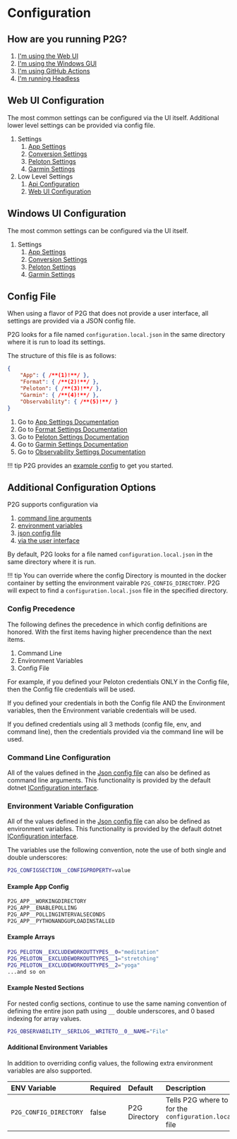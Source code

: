 # Configuration

## How are you running P2G?

1. [I'm using the Web UI](#web-ui-configuration)
1. [I'm using the Windows GUI](#windows-ui-configuration)
1. [I'm using GitHub Actions](#config-file)
1. [I'm running Headless](#config-file)

## Web UI Configuration

The most common settings can be configured via the UI itself.  Additional lower level settings can be provided via config file.

1. Settings
    1. [App Settings](app.md)
    1. [Conversion Settings](format.md)
    1. [Peloton Settings](peloton.md)
    1. [Garmin Settings](garmin.md)
1. Low Level Settings
    1. [Api Configuration](api.md)
    1. [Web UI Configuration](webui.md)

## Windows UI Configuration

The most common settings can be configured via the UI itself.

1. Settings
    1. [App Settings](app.md)
    1. [Conversion Settings](format.md)
    1. [Peloton Settings](peloton.md)
    1. [Garmin Settings](garmin.md)

## Config File

When using a flavor of P2G that does not provide a user interface, all settings are provided via a JSON config file.

P2G looks for a file named `configuration.local.json` in the same directory where it is run to load its settings.

The structure of this file is as follows:

```json
{
    "App": { /**(1)!**/ },
    "Format": { /**(2)!**/ },
    "Peloton": { /**(3)!**/ },
    "Garmin": { /**(4)!**/ },
    "Observability": { /**(5)!**/ }
}
```

1. Go to [App Settings Documentation](app.md)
2. Go to [Format Settings Documentation](format.md)
3. Go to [Peloton Settings Documentation](peloton.md)
4. Go to [Garmin Settings Documentation](garmin.md)
5. Go to [Observability Settings Documentation](observability.md)

!!! tip
    P2G provides an [example config](https://github.com/philosowaffle/peloton-to-garmin/blob/master/configuration.example.json) to get you started.

## Additional Configuration Options

P2G supports configuration via

1. [command line arguments](#command-line-configuration)
1. [environment variables](#environment-variable-configuration)
1. [json config file](#config-file)
1. [via the user interface](#windows-ui-configuration)

By default, P2G looks for a file named `configuration.local.json` in the same directory where it is run.

!!! tip
    You can override where the config Directory is mounted in the docker container by setting the environment vairable `P2G_CONFIG_DIRECTORY`.  P2G will expect to find a `configuration.local.json` file in the specified directory.

### Config Precedence

The following defines the precedence in which config definitions are honored. With the first items having higher precendence than the next items.

1. Command Line
1. Environment Variables
1. Config File

For example, if you defined your Peloton credentials ONLY in the Config file, then the Config file credentials will be used.

If you defined your credentials in both the Config file AND the Environment variables, then the Environment variable credentials will be used.

If you defined credentials using all 3 methods (config file, env, and command line), then the credentials provided via the command line will be used.

### Command Line Configuration

All of the values defined in the [Json config file](#config-file) can also be defined as command line arguments. This functionality is provided by the default dotnet [IConfiguration interface](https://docs.microsoft.com/en-us/aspnet/core/fundamentals/configuration/?view=aspnetcore-5.0#command-line-1).

### Environment Variable Configuration

All of the values defined in the [Json config file](#config-file) can also be defined as environment variables. This functionality is provided by the default dotnet [IConfiguration interface](https://docs.microsoft.com/en-us/aspnet/core/fundamentals/configuration/?view=aspnetcore-5.0#environment-variables-1).

The variables use the following convention, note the use of both single and double underscores:

```bash
P2G_CONFIGSECTION__CONFIGPROPERTY=value
```

#### Example App Config

```bash
P2G_APP__WORKINGDIRECTORY
P2G_APP__ENABLEPOLLING
P2G_APP__POLLINGINTERVALSECONDS
P2G_APP__PYTHONANDGUPLOADINSTALLED
```

#### Example Arrays

```bash
P2G_PELOTON__EXCLUDEWORKOUTTYPES__0="meditation"
P2G_PELOTON__EXCLUDEWORKOUTTYPES__1="stretching"
P2G_PELOTON__EXCLUDEWORKOUTTYPES__2="yoga"
...and so on
```

#### Example Nested Sections

For nested config sections, continue to use the same naming convention of defining the entire json path using `__` double underscores, and 0 based indexing for array values.

```bash
P2G_OBSERVABILITY__SERILOG__WRITETO__0__NAME="File"
```
#### Additional Environment Variables

In addition to overriding config values, the following extra environment variables are also supported.

| ENV Variable | Required | Default | Description | 
|:-------------|:---------|:--------|:--------------------------|
| `P2G_CONFIG_DIRECTORY` | false | P2G Directory | Tells P2G where to look for the `configuration.local.json` file |